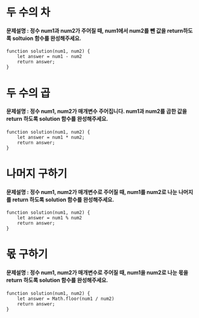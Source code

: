# 두 수의 차
#### 문제설명 : 정수 num1과 num2가 주어질 때, num1에서 num2를 뺀 값을 return하도록 soltuion 함수를 완성해주세요.
```
function solution(num1, num2) {
    let answer = num1 - num2
    return answer;
}
```
# 두 수의 곱
#### 문제설명 : 정수 num1, num2가 매개변수 주어집니다. num1과 num2를 곱한 값을 return 하도록 solution 함수를 완성해주세요.
```
function solution(num1, num2) {
    let answer = num1 * num2;
    return answer;
}
```
# 나머지 구하기
#### 문제설명 : 정수 num1, num2가 매개변수로 주어질 때, num1를 num2로 나눈 나머지를 return 하도록 solution 함수를 완성해주세요.
```
function solution(num1, num2) {
    let answer = num1 % num2 
    return answer;
}
```
# 몫 구하기
#### 문제설명 : 정수 num1, num2가 매개변수로 주어질 때, num1을 num2로 나눈 몫을 return 하도록 solution 함수를 완성해주세요.
```
function solution(num1, num2) {
    let answer = Math.floor(num1 / num2)
    return answer;
}
``` 
